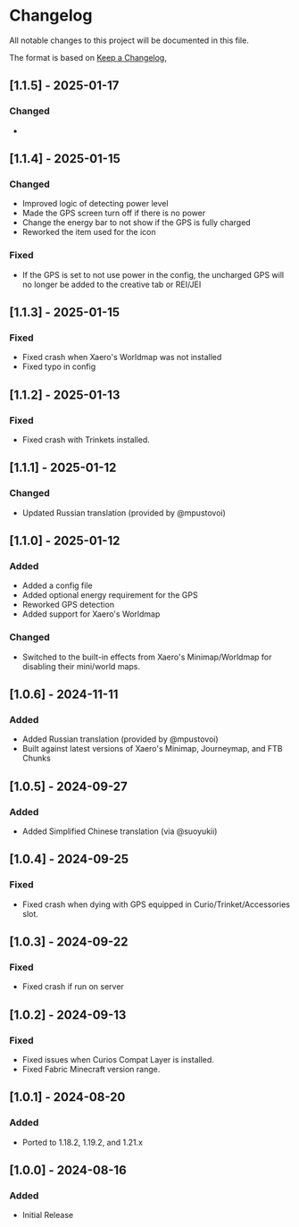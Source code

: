 # Changelog

All notable changes to this project will be documented in this file.

The format is based on [Keep a Changelog](https://keepachangelog.com/en/1.1.0/),

## [1.1.5] - 2025-01-17

### Changed

-

## [1.1.4] - 2025-01-15

### Changed

- Improved logic of detecting power level
- Made the GPS screen turn off if there is no power
- Change the energy bar to not show if the GPS is fully charged
- Reworked the item used for the icon

### Fixed

- If the GPS is set to not use power in the config, the uncharged GPS will no longer be added to the creative tab or
  REI/JEI

## [1.1.3] - 2025-01-15

### Fixed

- Fixed crash when Xaero's Worldmap was not installed
- Fixed typo in config

## [1.1.2] - 2025-01-13

### Fixed

- Fixed crash with Trinkets installed.

## [1.1.1] - 2025-01-12

### Changed

- Updated Russian translation (provided by @mpustovoi)

## [1.1.0] - 2025-01-12

### Added

- Added a config file
- Added optional energy requirement for the GPS
- Reworked GPS detection
- Added support for Xaero's Worldmap

### Changed

- Switched to the built-in effects from Xaero's Minimap/Worldmap for disabling their mini/world maps.

## [1.0.6] - 2024-11-11

### Added

- Added Russian translation (provided by @mpustovoi)
- Built against latest versions of Xaero's Minimap, Journeymap, and FTB Chunks

## [1.0.5] - 2024-09-27

### Added

- Added Simplified Chinese translation (via @suoyukii)

## [1.0.4] - 2024-09-25

### Fixed

- Fixed crash when dying with GPS equipped in Curio/Trinket/Accessories slot.

## [1.0.3] - 2024-09-22

### Fixed

- Fixed crash if run on server

## [1.0.2] - 2024-09-13

### Fixed

- Fixed issues when Curios Compat Layer is installed.
- Fixed Fabric Minecraft version range.

## [1.0.1] - 2024-08-20

### Added

- Ported to 1.18.2, 1.19.2, and 1.21.x

## [1.0.0] - 2024-08-16

### Added

- Initial Release